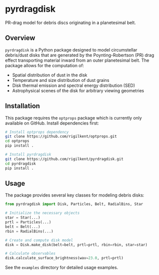 # pyrdragdisk

PR-drag model for debris discs originating in a planetesimal belt.

## Overview

`pyrdragdisk` is a Python package designed to model circumstellar debris/dust disks that are generated by the Poynting-Robertson (PR) drag effect transporting material inward from an outer planetesimal belt. The package allows for the computation of:

- Spatial distribution of dust in the disk
- Temperature and size distribution of dust grains
- Disk thermal emission and spectral energy distribution (SED)
- Astrophysical scenes of the disk for arbitrary viewing geometries

## Installation

This package requires the `optprops` package which is currently only available on GitHub. Install dependencies first:

```bash
# Install optprops dependency
git clone https://github.com/rigilkent/optprops.git
cd optprops
pip install .

# Install pyrdragdisk
git clone https://github.com/rigilkent/pyrdragdisk.git
cd pyrdragdisk
pip install .
```

## Usage

The package provides several key classes for modeling debris disks:

```python
from pyrdragdisk import Disk, Particles, Belt, RadialBins, Star

# Initialize the necessary objects
star = Star(...)
prtl = Particles(...)
belt = Belt(...)
rbin = RadialBins(...)

# Create and compute disk model
disk = Disk.make_disk(belt=belt, prtl=prtl, rbin=rbin, star=star)

# Calculate observables
disk.calculate_surface_brightness(wav=23.0, prtl=prtl)
```

See the `examples` directory for detailed usage examples.